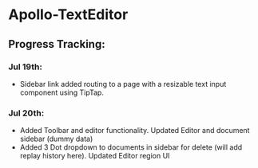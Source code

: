 # Apollo-TextEditor

## Progress Tracking:
### Jul 19th:
- Sidebar link added routing to a page with a resizable text input component using TipTap.

### Jul 20th:
- Added Toolbar and editor functionality. Updated Editor and document sidebar (dummy data)
- Added 3 Dot dropdown to documents in sidebar for delete (will add replay history here). Updated Editor region UI
